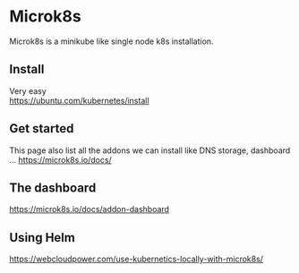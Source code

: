 # Microk8s

Microk8s is a minikube like single node k8s installation.  

## Install
Very easy  
https://ubuntu.com/kubernetes/install

## Get started
This page also list all the addons we can install like DNS storage, dashboard ...
https://microk8s.io/docs/

## The dashboard
https://microk8s.io/docs/addon-dashboard

## Using Helm
https://webcloudpower.com/use-kubernetics-locally-with-microk8s/

